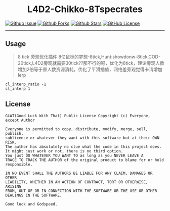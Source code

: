 
<div align="center">

# L4D2-Chikko-8Tspecrates

</div>

[![Github Issue](https://img.shields.io/github/issues/Sy1vian/L4D2-Chikko-Tank-swap)](https://github.com/Sy1vian/L4D2-Chikko-Tank-swap/issues)
[![Github Forks](https://img.shields.io/github/forks/Sy1vian/L4D2-Chikko-Tank-swap)](https://github.com/Sy1vian/L4D2-Chikko-Tank-swap/fork)
[![Github Stars](https://img.shields.io/github/stars/Sy1vian/L4D2-Chikko-Tank-swap)](https://github.com/Sy1vian/L4D2-Chikko-Tank-swap)
[![GitHub License](https://img.shields.io/github/license/Sy1vian/L4D2-Chikko-Tank-swap)](https://github.com/Sy1vian/L4D2-Chikko-Tank-swap/blob/master/LICENSE)

---

## Usage
> 8 tick 旁观优化插件 8亿鼠标的梦想-8tick,Hunt:showdonw-8tick,COD-20tick,L4D2旁观就需要30tick??那不行的呀，优化为8tick，理论旁观人数增加2倍等于原人数资源消耗，优化了平滑插值，网络差旁观觉得卡请增加lerp

```控制台输入
cl_interp_ratio -1
cl_interp 1
```

## License
```text
GLWT(Good Luck With That) Public License Copyright (c) Everyone, except Author

Everyone is permitted to copy, distribute, modify, merge, sell, publish,
sublicense or whatever they want with this software but at their OWN RISK.
The author has absolutely no clue what the code in this project does.
It might just work or not, there is no third option.
You just DO WHATEVER YOU WANT TO as long as you NEVER LEAVE A
TRACE TO TRACK THE AUTHOR of the original product to blame for or hold
responsible.

IN NO EVENT SHALL THE AUTHORS BE LIABLE FOR ANY CLAIM, DAMAGES OR OTHER
LIABILITY, WHETHER IN AN ACTION OF CONTRACT, TORT OR OTHERWISE, ARISING
FROM, OUT OF OR IN CONNECTION WITH THE SOFTWARE OR THE USE OR OTHER
DEALINGS IN THE SOFTWARE.

Good luck and Godspeed.
```
